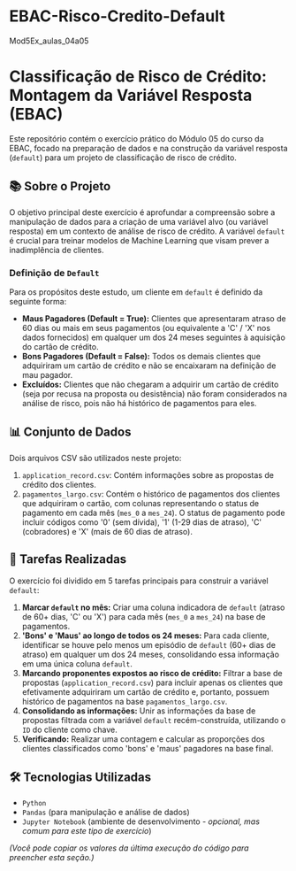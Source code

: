 # EBAC-Risco-Credito-Default
Mod5Ex_aulas_04a05

# Classificação de Risco de Crédito: Montagem da Variável Resposta (EBAC)

Este repositório contém o exercício prático do Módulo 05 do curso da EBAC, focado na preparação de dados e na construção da variável resposta (`default`) para um projeto de classificação de risco de crédito.

## 📚 Sobre o Projeto

O objetivo principal deste exercício é aprofundar a compreensão sobre a manipulação de dados para a criação de uma variável alvo (ou variável resposta) em um contexto de análise de risco de crédito. A variável `default` é crucial para treinar modelos de Machine Learning que visam prever a inadimplência de clientes.

### Definição de `Default`

Para os propósitos deste estudo, um cliente em `default` é definido da seguinte forma:

* **Maus Pagadores (Default = True):** Clientes que apresentaram atraso de 60 dias ou mais em seus pagamentos (ou equivalente a 'C' / 'X' nos dados fornecidos) em qualquer um dos 24 meses seguintes à aquisição do cartão de crédito.
* **Bons Pagadores (Default = False):** Todos os demais clientes que adquiriram um cartão de crédito e não se encaixaram na definição de mau pagador.
* **Excluídos:** Clientes que não chegaram a adquirir um cartão de crédito (seja por recusa na proposta ou desistência) não foram considerados na análise de risco, pois não há histórico de pagamentos para eles.

## 📊 Conjunto de Dados

Dois arquivos CSV são utilizados neste projeto:

1.  `application_record.csv`: Contém informações sobre as propostas de crédito dos clientes.
2.  `pagamentos_largo.csv`: Contém o histórico de pagamentos dos clientes que adquiriram o cartão, com colunas representando o status de pagamento em cada mês (`mes_0` a `mes_24`). O status de pagamento pode incluir códigos como '0' (sem dívida), '1' (1-29 dias de atraso), 'C' (cobradores) e 'X' (mais de 60 dias de atraso).

## 🚀 Tarefas Realizadas

O exercício foi dividido em 5 tarefas principais para construir a variável `default`:

1.  **Marcar `default` no mês:** Criar uma coluna indicadora de `default` (atraso de 60+ dias, 'C' ou 'X') para cada mês (`mes_0` a `mes_24`) na base de pagamentos.
2.  **'Bons' e 'Maus' ao longo de todos os 24 meses:** Para cada cliente, identificar se houve pelo menos um episódio de `default` (60+ dias de atraso) em qualquer um dos 24 meses, consolidando essa informação em uma única coluna `default`.
3.  **Marcando proponentes expostos ao risco de crédito:** Filtrar a base de propostas (`application_record.csv`) para incluir apenas os clientes que efetivamente adquiriram um cartão de crédito e, portanto, possuem histórico de pagamentos na base `pagamentos_largo.csv`.
4.  **Consolidando as informações:** Unir as informações da base de propostas filtrada com a variável `default` recém-construída, utilizando o `ID` do cliente como chave.
5.  **Verificando:** Realizar uma contagem e calcular as proporções dos clientes classificados como 'bons' e 'maus' pagadores na base final.

## 🛠️ Tecnologias Utilizadas

* `Python`
* `Pandas` (para manipulação e análise de dados)
* `Jupyter Notebook` (ambiente de desenvolvimento - *opcional, mas comum para este tipo de exercício*)


*(Você pode copiar os valores da última execução do código para preencher esta seção.)*



